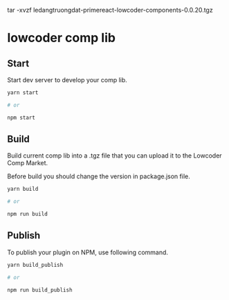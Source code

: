 <!-- unrar -->

tar -xvzf ledangtruongdat-primereact-lowcoder-components-0.0.20.tgz

# lowcoder comp lib

## Start

Start dev server to develop your comp lib.

```bash
yarn start

# or

npm start
```

## Build

Build current comp lib into a .tgz file that you can upload it to the Lowcoder Comp Market.

Before build you should change the version in package.json file.

```bash
yarn build

# or

npm run build
```

## Publish

To publish your plugin on NPM, use following command.

```bash
yarn build_publish

# or

npm run build_publish
```
